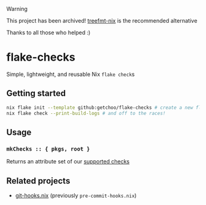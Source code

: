 > [!WARNING]
> This project has been archived! [treefmt-nix](https://github.com/numtide/treefmt-nix ) is the recommended alternative
>
> Thanks to all those who helped :)

# flake-checks

Simple, lightweight, and reusable Nix `flake check`s

## Getting started

```sh
nix flake init --template github:getchoo/flake-checks # create a new flake with our template
nix flake check --print-build-logs # and off to the races!
```

## Usage

### `mkChecks :: { pkgs, root }`

Returns an attribute set of our [supported checks](./checks)

## Related projects

- [git-hooks.nix](https://github.com/cachix/git-hooks.nix) (previously `pre-commit-hooks.nix`)
